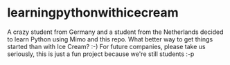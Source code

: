 # learningpythonwithicecream
A crazy student from Germany and a student from the Netherlands decided to learn Python using Mimo and this repo. What better way to get things started than with Ice Cream? :-)
For future companies, please take us seriously, this is just a fun project because we're still students :-p
